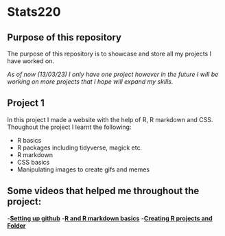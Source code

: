 # Stats220
## Purpose of this repository
The purpose of this repository is to showcase and store all my projects I have worked on.

_As of now (13/03/23) I only have one project however in the future I will be working on more projects that I hope will expand my skills._

## Project 1
In this project I made a website with the help of R, R markdown and CSS. Thoughout the project I learnt the following:
- R basics
- R packages including tidyverse, magick etc.
- R markdown 
- CSS basics
- Manipulating images to create gifs and memes

## Some videos that helped me throughout the project:
-[**Setting up github**](https://auckland.au.panopto.com/Panopto/Pages/Viewer.aspx?id=8b6aed8c-2e99-4fc7-ba6d-afb000dbe77f)
-[**R and R markdown basics**](https://auckland.au.panopto.com/Panopto/Pages/Viewer.aspx?id=914bbc9d-a979-493d-beea-afb700d733d0)
-[**Creating R projects and Folder**](https://auckland.au.panopto.com/Panopto/Pages/Viewer.aspx?id=fd46babf-b5d1-4505-b2a2-afbd0032d5bc)


